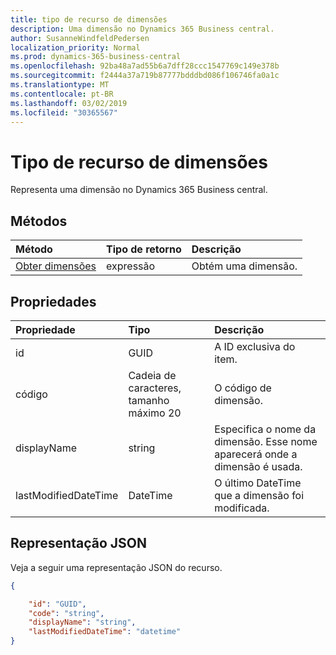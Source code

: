 ```yaml
---
title: tipo de recurso de dimensões
description: Uma dimensão no Dynamics 365 Business central.
author: SusanneWindfeldPedersen
localization_priority: Normal
ms.prod: dynamics-365-business-central
ms.openlocfilehash: 92ba48a7ad55b6a7dff28ccc1547769c149e378b
ms.sourcegitcommit: f2444a37a719b87777bdddbd086f106746fa0a1c
ms.translationtype: MT
ms.contentlocale: pt-BR
ms.lasthandoff: 03/02/2019
ms.locfileid: "30365567"
---
```

# <a name="dimensions-resource-type"></a>Tipo de recurso de dimensões
Representa uma dimensão no Dynamics 365 Business central.

## <a name="methods"></a>Métodos
| Método       | Tipo de retorno  |Descrição|
|:-------------|:-------------|:----------|
|[Obter dimensões](../api/dynamics-dimension-get.md)|expressão|Obtém uma dimensão.|


## <a name="properties"></a>Propriedades
| Propriedade           | Tipo                  |Descrição               |
|:-------------------|:----------------------|:-------------------------|
|id                  |GUID                   |A ID exclusiva do item.|
|código                |Cadeia de caracteres, tamanho máximo 20|O código de dimensão.       |
|displayName         |string                 |Especifica o nome da dimensão. Esse nome aparecerá onde a dimensão é usada.|
|lastModifiedDateTime|DateTime               |O último DateTime que a dimensão foi modificada.|  


## <a name="json-representation"></a>Representação JSON

Veja a seguir uma representação JSON do recurso.


```json
{

    "id": "GUID",
    "code": "string",
    "displayName": "string",
    "lastModifiedDateTime": "datetime"
}
```


